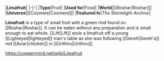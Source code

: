 |**Limafruit**|
|-|-|
|**Type**|Fruit|
|**Used for**|Food|
|**World**|[[Roshar\|Roshar]]|
|**Universe**|[[Cosmere\|Cosmere]]|
|**Featured In**|*The Stormlight Archive*|

**Limafruit** is a type of small fruit with a green rind found on [[Roshar\|Roshar]]. It can be eaten without any preparation and is small enough to eat whole.
[[Lift\|Lift]] stole a limafruit off a young [[Lighteyed\|lighteyed]] man's table as she was following [[Gereh\|Gereh's]] red [[Aviar\|chicken]] in [[Urithiru\|Urithiru]].



https://coppermind.net/wiki/Limafruit